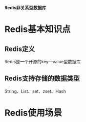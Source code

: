 **Redis非关系型数据库**
# Redis基本知识点<br>
## Redis定义<br>
   Redis是一个开源的key—value型数据库<br>
## Redis支持存储的数据类型<br>
   String、List、set、zset、Hash<br>



# Redis使用场景<br>
  
  
